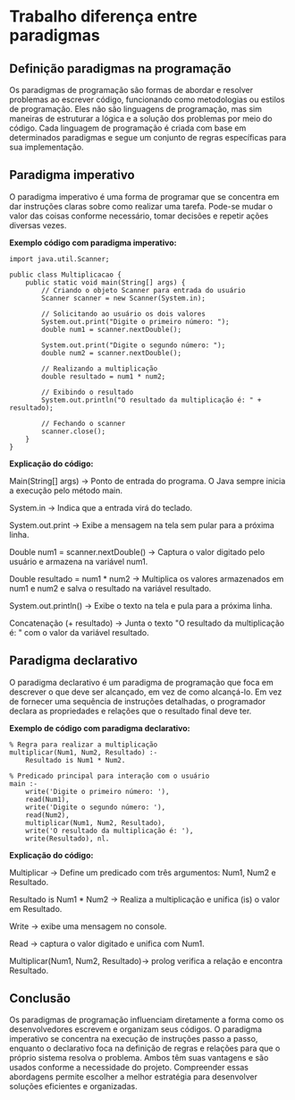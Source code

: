 # Trabalho diferença entre paradigmas

## Definição paradigmas na programação
Os paradigmas de programação são formas de abordar e resolver problemas ao escrever código, funcionando como metodologias ou estilos de programação. Eles não são linguagens de programação, mas sim maneiras de estruturar a lógica e a solução dos problemas por meio do código. Cada linguagem de programação é criada com base em determinados paradigmas e segue um conjunto de regras específicas para sua implementação.


## Paradigma imperativo
O paradigma imperativo é uma forma de programar que se concentra em dar instruções claras sobre como realizar uma tarefa. Pode-se mudar o valor das coisas conforme necessário, tomar decisões e repetir ações diversas vezes.

**Exemplo código com paradigma imperativo:**
````
import java.util.Scanner;

public class Multiplicacao {
    public static void main(String[] args) {
        // Criando o objeto Scanner para entrada do usuário
        Scanner scanner = new Scanner(System.in);

        // Solicitando ao usuário os dois valores
        System.out.print("Digite o primeiro número: ");
        double num1 = scanner.nextDouble();

        System.out.print("Digite o segundo número: ");
        double num2 = scanner.nextDouble();

        // Realizando a multiplicação
        double resultado = num1 * num2;

        // Exibindo o resultado
        System.out.println("O resultado da multiplicação é: " + resultado);

        // Fechando o scanner
        scanner.close();
    }
}
````
**Explicação do código:**

Main(String[] args) → Ponto de entrada do programa. O Java sempre inicia a execução pelo método main.

System.in → Indica que a entrada virá do teclado.

System.out.print → Exibe a mensagem na tela sem pular para a próxima linha.

Double num1 = scanner.nextDouble() → Captura o valor digitado pelo usuário e armazena na variável num1.

Double resultado = num1 * num2  → Multiplica os valores armazenados em num1 e num2 e salva o resultado na variável resultado.

System.out.println() → Exibe o texto na tela e pula para a próxima linha.


Concatenação (+ resultado) → Junta o texto "O resultado da multiplicação é: " com o valor da variável resultado.



## Paradigma declarativo
O paradigma declarativo é um paradigma de programação que foca em descrever o que deve ser alcançado, em vez de como alcançá-lo. Em vez de fornecer uma sequência de instruções detalhadas, o programador declara as propriedades e relações que o resultado final deve ter. 

**Exemplo de código com paradigma declarativo:**
````
% Regra para realizar a multiplicação
multiplicar(Num1, Num2, Resultado) :- 
    Resultado is Num1 * Num2.

% Predicado principal para interação com o usuário
main :- 
    write('Digite o primeiro número: '), 
    read(Num1),
    write('Digite o segundo número: '), 
    read(Num2),
    multiplicar(Num1, Num2, Resultado),
    write('O resultado da multiplicação é: '), 
    write(Resultado), nl.
````

**Explicação do código:**

Multiplicar → Define um predicado com três argumentos: Num1, Num2 e Resultado.

Resultado is Num1 * Num2 → Realiza a multiplicação e unifica (is) o valor em Resultado.

Write → exibe uma mensagem no console.

Read → captura o valor digitado e unifica com Num1.

Multiplicar(Num1, Num2, Resultado)→ prolog verifica a relação e encontra Resultado.

## Conclusão
Os paradigmas de programação influenciam diretamente a forma como os desenvolvedores escrevem e organizam seus códigos. O paradigma imperativo se concentra na execução de instruções passo a passo, enquanto o declarativo foca na definição de regras e relações para que o próprio sistema resolva o problema. Ambos têm suas vantagens e são usados conforme a necessidade do projeto. Compreender essas abordagens permite escolher a melhor estratégia para desenvolver soluções eficientes e organizadas.

